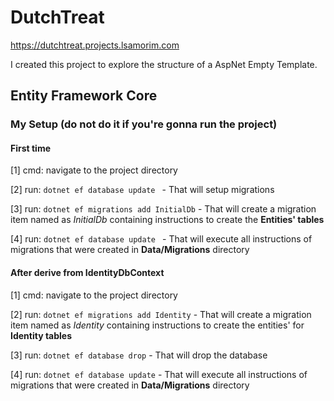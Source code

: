 # DutchTreat

https://dutchtreat.projects.lsamorim.com

I created this project to explore the structure of a AspNet Empty Template.

## Entity Framework Core

### My Setup (do not do it if you're gonna run the project)

#### First time

[1] cmd: navigate to the project directory

[2] run: ```dotnet ef database update ``` - That will setup migrations

[3] run: ```dotnet ef migrations add InitialDb``` - That will create a migration item named as *InitialDb* containing instructions to create the **Entities' tables**

[4] run: ```dotnet ef database update ``` - That will execute all instructions of migrations that were created in **Data/Migrations** directory

#### After derive from IdentityDbContext
[1] cmd: navigate to the project directory

[2] run: ```dotnet ef migrations add Identity``` - That will create a migration item named as *Identity* containing instructions to create the entities' for **Identity tables**

[3] run: ```dotnet ef database drop``` - That will drop the database

[4] run: ```dotnet ef database update``` - That will execute all instructions of migrations that were created in **Data/Migrations** directory
